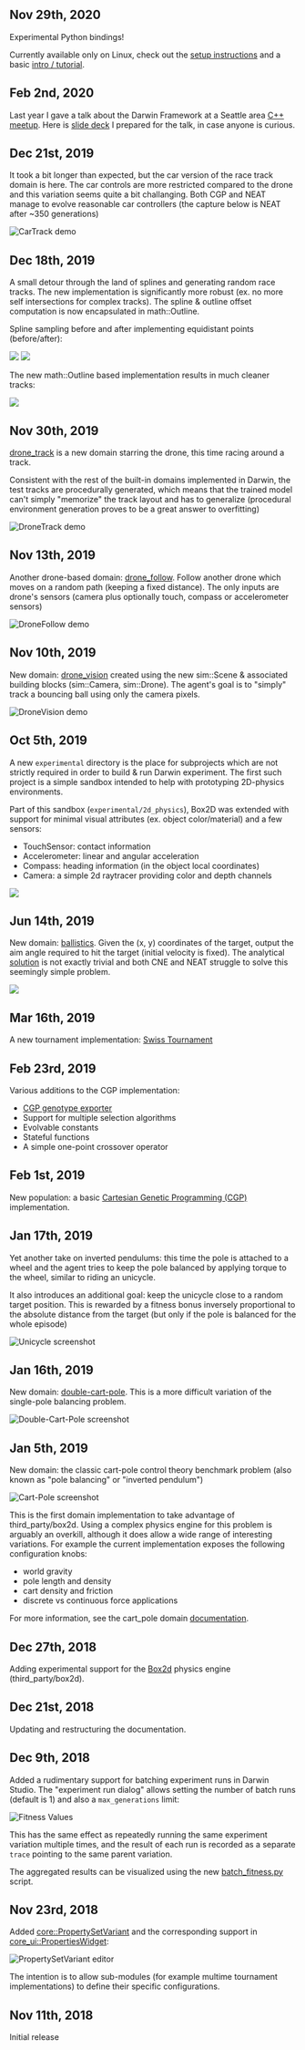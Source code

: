 
## Nov 29th, 2020

Experimental Python bindings!

Currently available only on Linux, check out the [setup instructions][12]
and a basic [intro / tutorial][13].

## Feb 2nd, 2020

Last year I gave a talk about the Darwin Framework at a Seattle area 
[C++ meetup](https://nwcpp.org/Aug-2019.html). Here is [slide deck][11] I prepared for 
the talk, in case anyone is curious.

## Dec 21st, 2019

It took a bit longer than expected, but the car version of the race track domain is
here. The car controls are more restricted compared to the drone and this variation seems
quite a bit challanging. Both CGP and NEAT manage to evolve reasonable car controllers
(the capture below is NEAT after ~350 generations)

![CarTrack demo](docs/images/car_track_demo.gif)

## Dec 18th, 2019

A small detour through the land of splines and generating random race tracks. The new
implementation is significantly more robust (ex. no more self intersections for complex
tracks). The spline & outline offset computation is now encapsulated in math::Outline.

Spline sampling before and after implementing equidistant points (before/after):

![](docs/images/splines_corners_before.png) ![](docs/images/splines_corners_after.png)

The new math::Outline based implementation results in much cleaner tracks:

![](docs/images/splines_track.png)


## Nov 30th, 2019

[drone_track][10] is a new domain starring the drone, this time racing around a 
track.

Consistent with the rest of the built-in domains implemented in Darwin, the
test tracks are procedurally generated, which means that the trained model can't simply
"memorize" the track layout and has to generalize (procedural environment generation 
proves to be a great answer to overfitting)

![DroneTrack demo](docs/images/drone_track_demo.gif)

## Nov 13th, 2019

Another drone-based domain: [drone_follow][9]. Follow another drone which moves on a
random path (keeping a fixed distance). The only inputs are drone's sensors (camera plus
optionally touch, compass or accelerometer sensors)

![DroneFollow demo](docs/images/drone_follow_demo.gif)

## Nov 10th, 2019

New domain: [drone_vision][8] created using the new sim::Scene & associated building
blocks (sim::Camera, sim::Drone). The agent's goal is to "simply" track a bouncing ball
using only the camera pixels.

![DroneVision demo](docs/images/drone_vision_demo.gif)

## Oct 5th, 2019

A new `experimental` directory is the place for subprojects which are not strictly
required in order to build & run Darwin experiment. The first such project is a simple
sandbox intended to help with prototyping 2D-physics environments. 

Part of this sandbox (`experimental/2d_physics`), Box2D was extended with support for 
minimal visual attributes (ex. object color/material) and a few sensors:

- TouchSensor: contact information
- Accelerometer: linear and angular acceleration
- Compass: heading information (in the object local coordinates)
- Camera: a simple 2d raytracer providing color and depth channels

![](docs/images/2d_physics.png)

## Jun 14th, 2019

New domain: [ballistics][6]. Given the (x, y) coordinates of the target, output the aim
angle required to hit the target (initial velocity is fixed). The analytical [solution][7]
is not exactly trivial and both CNE and NEAT struggle to solve this seemingly simple 
problem.

![](docs/images/ballistics_demo.gif)

## Mar 16th, 2019

A new tournament implementation: [Swiss Tournament][5]

## Feb 23rd, 2019

Various additions to the CGP implementation:
- [CGP genotype exporter](scripts/docs/scripts.md#cgp_genotype_exporterpy)
- Support for multiple selection algorithms
- Evolvable constants
- Stateful functions
- A simple one-point crossover operator

## Feb 1st, 2019

New population: a basic [Cartesian Genetic Programming (CGP)](https://www.cartesiangp.com)
implementation.

## Jan 17th, 2019

Yet another take on inverted pendulums: this time the pole is attached to a wheel
and the agent tries to keep the pole balanced by applying torque to the wheel, similar
to riding an unicycle.

It also introduces an additional goal: keep the unicycle close to a random target
position. This is rewarded by a fitness bonus inversely proportional to the absolute
distance from the target (but only if the pole is balanced for the whole episode)

![Unicycle screenshot](docs/images/unicycle_sandbox.png)

## Jan 16th, 2019

New domain: [double-cart-pole][4]. This is a more difficult variation of the single-pole
balancing problem.

![Double-Cart-Pole screenshot](docs/images/double_cart_pole_sandbox.png)

## Jan 5th, 2019

New domain: the classic cart-pole control theory benchmark problem (also known as "pole
balancing" or "inverted pendulum")

![Cart-Pole screenshot](docs/images/cart_pole_sandbox.png)

This is the first domain implementation to take advantage of third_party/box2d. Using a 
complex physics engine for this problem is arguably an overkill, although it does allow
a wide range of interesting variations. For example the current implementation exposes the
following configuration knobs:

- world gravity
- pole length and density
- cart density and friction
- discrete vs continuous force applications

For more information, see the cart_pole domain
[documentation][3].

## Dec 27th, 2018

Adding experimental support for the [Box2d](http://box2d.org) physics engine 
(third_party/box2d).

## Dec 21st, 2018

Updating and restructuring the documentation.

## Dec 9th, 2018

Added a rudimentary support for batching experiment runs in Darwin Studio. The
"experiment run dialog" allows setting the number of batch runs (default is 1) and
also a `max_generations` limit:

![Fitness Values](docs/images/batch_run_dialog.png)

This has the same effect as repeatedly running the same experiment variation multiple
times, and the result of each run is recorded as a separate `trace` pointing to the same
parent variation.

The aggregated results can be visualized using the new 
[batch_fitness.py](scripts/docs/scripts.md#batch_fitnesspy) script.

## Nov 23rd, 2018

Added [core::PropertySetVariant<TAG>][1] and the corresponding support in
[core_ui::PropertiesWidget][2]:

![PropertySetVariant editor](docs/images/property_set_variant.png)

The intention is to allow sub-modules (for example multime tournament 
implementations) to define their specific configurations.

## Nov 11th, 2018

Initial release

[1]: https://tlemo.github.io/darwin/classcore_1_1_property_set_variant.html
[2]: https://tlemo.github.io/darwin/classcore__ui_1_1_properties_widget.html
[3]: https://tlemo.github.io/darwin/classcart__pole_1_1_cart_pole.html
[4]: https://tlemo.github.io/darwin/classdouble__cart__pole_1_1_double_cart_pole.html
[5]: https://tlemo.github.io/darwin/classtournament_1_1_swiss_tournament.html
[6]: https://tlemo.github.io/darwin/classballistics_1_1_ballistics.html
[7]: https://en.wikipedia.org/wiki/Projectile_motion
[8]: https://tlemo.github.io/darwin/classdrone__vision_1_1_drone_vision.html
[9]: https://tlemo.github.io/darwin/classdrone__follow_1_1_drone_follow.html
[10]: https://tlemo.github.io/darwin/classdrone__track_1_1_drone_track.html
[11]: https://docs.google.com/presentation/d/13ppNNKvsLxe4W_CgGO8THQArsma8colxh-cEzRWkUCE/edit?usp=sharing
[12]: docs/python.md
[13]: bindings/python/docs/tutorial.md
